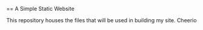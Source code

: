 == A Simple Static Website

 This repository houses the files that will be used in building my site.
 Cheerio
